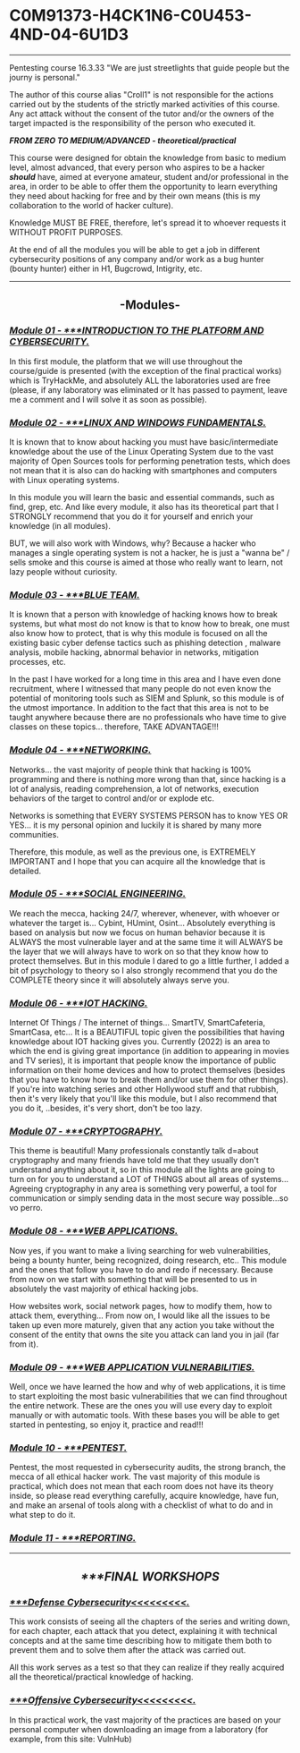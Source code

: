 # C0M91373-H4CK1N6-C0U453-4ND-04-6U1D3
***************************************************************************

Pentesting course 16.3.33
"We are just streetlights that guide people but the journy is personal."

The author of this course alias "Croll1" is not responsible for
the actions carried out by the students
of the strictly marked activities of this course.
Any act attack without the consent of the tutor and/or the owners of the target impacted is
the responsibility of the person who executed it.

***FROM ZERO TO MEDIUM/ADVANCED - theoretical/practical***

This course were designed for obtain the knowledge from basic to medium level, almost advanced, that every person who aspires to be a hacker <b><i>should</b></i> have, aimed at everyone amateur, student and/or professional in the area, in order to be able to offer them the opportunity to learn everything they need about hacking for free and by their own means (this is my collaboration to the world of hacker culture).

Knowledge MUST BE FREE, therefore, let's spread it to whoever requests it WITHOUT PROFIT PURPOSES.

At the end of all the modules you will be able to get a job in different cybersecurity positions of any company and/or work as a bug hunter (bounty hunter) either in H1, Bugcrowd, Intigrity, etc.

****************************************************************************

<H2><div align="center"> -Modules- </div></H2>

<H3><i><a href="https://github.com/Croll1312/C0M91373-H4CK1N6-C0U453-4ND-04-6U1D3/blob/main/M0DU13-1-1NT40DUC710N.md" hover>Module 01 - ***INTRODUCTION TO THE PLATFORM AND CYBERSECURITY.</a></H3></i>

In this first module, the platform that we will use throughout the course/guide is presented (with the exception of the final practical works) which is TryHackMe, and absolutely ALL the laboratories used are free (please, if any laboratory was eliminated or It has passed to payment, leave me a comment and I will solve it as soon as possible).

<H3><i><a href="https://github.com/Croll1312/C0M91373-H4CK1N6-C0U453-4ND-04-6U1D3/blob/main/M0DU13-2-L1NUX-4ND-W1ND0W5-FUND4M3N7415.md">Module 02 - ***LINUX AND WINDOWS FUNDAMENTALS.</a></H3></i>

It is known that to know about hacking you must have basic/intermediate knowledge about the use of the Linux Operating System due to the vast majority of Open Sources tools for performing penetration tests, which does not mean that it is also can do hacking with smartphones and computers with Linux operating systems.

In this module you will learn the basic and essential commands, such as find, grep, etc. And like every module, it also has its theoretical part that I STRONGLY recommend that you do it for yourself and enrich your knowledge (in all modules).

BUT, we will also work with Windows, why? Because a hacker who manages a single operating system is not a hacker, he is just a "wanna be" / sells smoke and this course is aimed at those who really want to learn, not lazy people without curiosity.

<H3><i><a href="https://github.com/Croll1312/C0M91373-H4CK1N6-C0U453-4ND-04-6U1D3/blob/main/M0DU13-3-BLU3T34M.md">Module 03 - ***BLUE TEAM.</a></H3></i>

It is known that a person with knowledge of hacking knows how to break systems, but what most do not know is that to know how to break, one must also know how to protect, that is why this module is focused on all the existing basic cyber defense tactics such as phishing detection , malware analysis, mobile hacking, abnormal behavior in networks, mitigation processes, etc.

In the past I have worked for a long time in this area and I have even done recruitment, where I witnessed that many people do not even know the potential of monitoring tools such as SIEM and Splunk, so this module is of the utmost importance. In addition to the fact that this area is not to be taught anywhere because there are no professionals who have time to give classes on these topics... therefore, TAKE ADVANTAGE!!!

<H3><i><a href="https://github.com/Croll1312/C0M91373-H4CK1N6-C0U453-4ND-04-6U1D3/blob/main/M0DU13-4-N37W04K1N6.md">Module 04 - ***NETWORKING.</a></H3></i>

Networks... the vast majority of people think that hacking is 100% programming and there is nothing more wrong than that, since hacking is a lot of analysis, reading comprehension, a lot of networks, execution behaviors of the target to control and/or or explode etc.

Networks is something that EVERY SYSTEMS PERSON has to know YES OR YES... it is my personal opinion and luckily it is shared by many more communities.

Therefore, this module, as well as the previous one, is EXTREMELY IMPORTANT and I hope that you can acquire all the knowledge that is detailed.

<H3><i><a href="https://github.com/Croll1312/C0M91373-H4CK1N6-C0U453-4ND-04-6U1D3/blob/main/M0DU13-5-50C141-3N61N3341N6">Module 05 - ***SOCIAL ENGINEERING.</a></H3></i>

We reach the mecca, hacking 24/7, wherever, whenever, with whoever or whatever the target is... Cybint, HUmint, Osint... Absolutely everything is based on analysis but now we focus on human behavior because it is ALWAYS the most vulnerable layer and at the same time it will ALWAYS be the layer that we will always have to work on so that they know how to protect themselves. But in this module I dared to go a little further, I added a bit of psychology to theory so I also strongly recommend that you do the COMPLETE theory since it will absolutely always serve you.

<H3><i><a href="https://github.com/Croll1312/C0M91373-H4CK1N6-C0U453-4ND-04-6U1D3/blob/main/M0DU13-6-107.md">Module 06 - ***IOT HACKING.</a></H3></i>

Internet Of Things / The internet of things... SmartTV, SmartCafeteria, SmartCasa, etc... It is a BEAUTIFUL topic given the possibilities that having knowledge about IOT hacking gives you. Currently (2022) is an area to which the end is giving great importance (in addition to appearing in movies and TV series), it is important that people know the importance of public information on their home devices and how to protect themselves (besides that you have to know how to break them and/or use them for other things). If you're into watching series and other Hollywood stuff and that rubbish, then it's very likely that you'll like this module, but I also recommend that you do it, ..besides, it's very short, don't be too lazy.

<H3><i><a href="https://github.com/Croll1312/C0M91373-H4CK1N6-C0U453-4ND-04-6U1D3/blob/main/M0DU13-7-%20C4Y9706R49HY.md">Module 07 - ***CRYPTOGRAPHY.</a></H3></i>

This theme is beautiful! Many professionals constantly talk d=about cryptography and many friends have told me that they usually don't understand anything about it, so in this module all the lights are going to turn on for you to understand a LOT of THINGS about all areas of systems... Agreeing cryptography in any area is something very powerful, a tool for communication or simply sending data in the most secure way possible...so vo perro.

<H3><i><a href="https://github.com/Croll1312/C0M91373-H4CK1N6-C0U453-4ND-04-6U1D3/blob/main/M0DU13-8-W38-499L1C4710N5.md">Module 08 - ***WEB APPLICATIONS.</a></H3></i>

Now yes, if you want to make a living searching for web vulnerabilities, being a bounty hunter, being recognized, doing research, etc.. This module and the ones that follow you have to do and redo if necessary. Because from now on we start with something that will be presented to us in absolutely the vast majority of ethical hacking jobs.

How websites work, social network pages, how to modify them, how to attack them, everything... From now on, I would like all the issues to be taken up even more maturely, given that any action you take without the consent of the entity that owns the site you attack can land you in jail (far from it).

<H3><i><a href="https://github.com/Croll1312/C0M91373-H4CK1N6-C0U453-4ND-04-6U1D3/blob/main/M0DU13-9-W38-499-VU1N5.md">Module 09 - ***WEB APPLICATION VULNERABILITIES.</a></H3></i>

Well, once we have learned the how and why of web applications, it is time to start exploiting the most basic vulnerabilities that we can find throughout the entire network. These are the ones you will use every day to exploit manually or with automatic tools. With these bases you will be able to get started in pentesting, so enjoy it, practice and read!!!

<H3><i><a href="https://github.com/Croll1312/C0M91373-H4CK1N6-C0U453-4ND-04-6U1D3/blob/main/M0DU13-10-P3NT357.md">Module 10 - ***PENTEST.</a></H3></i>

Pentest, the most requested in cybersecurity audits, the strong branch, the mecca of all ethical hacker work. The vast majority of this module is practical, which does not mean that each room does not have its theory inside, so please read everything carefully, acquire knowledge, have fun, and make an arsenal of tools along with a checklist of what to do and in what step to do it.

<H3><i><a href="https://github.com/Croll1312/C0M91373-H4CK1N6-C0U453-4ND-04-6U1D3/blob/main/M0DU13-11-R390471N6.md">Module 11 - ***REPORTING.</a></H3></i>




****************************************************************************

<H2><i><div align="center"> ***FINAL WORKSHOPS</div></H2></i>

<H3><i><a href="https://github.com/Croll1312/C0M91373-H4CK1N6-C0U453-4ND-04-6U1D3/blob/main/F1N41-W04K-D3F3N535.md">***Defense Cybersecurity<<<<<<<<<.</a></H3></i>
  
This work consists of seeing all the chapters of the series and writing down, for each chapter, each attack that you detect, explaining it with technical concepts and at the same time describing how to mitigate them both to prevent them and to solve them after the attack was carried out.

All this work serves as a test so that they can realize if they really acquired all the theoretical/practical knowledge of hacking.

<H3><i><a href="https://github.com/Croll1312/C0M91373-H4CK1N6-C0U453-4ND-04-6U1D3/blob/main/F1N41-W04K-0F3N51V0.md">***Offensive Cybersecurity<<<<<<<<<.</a></H3></i>
  
In this practical work, the vast majority of the practices are based on your personal computer when downloading an image from a laboratory (for example, from this site: VulnHub)

